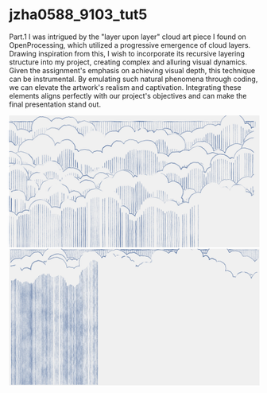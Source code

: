 # jzha0588_9103_tut5

Part.1
I was intrigued by the "layer upon layer" cloud art piece I found on OpenProcessing, which utilized a progressive emergence of cloud layers. Drawing inspiration from this, I wish to incorporate its recursive layering structure into my project, creating complex and alluring visual dynamics. Given the assignment's emphasis on achieving visual depth, this technique can be instrumental. By emulating such natural phenomena through coding, we can elevate the artwork's realism and captivation. Integrating these elements aligns perfectly with our project's objectives and can make the final presentation stand out.

![example!](/assets/images/WechatIMG49.jpg "example")
![example!](/assets/images/WechatIMG50.jpg "example")
